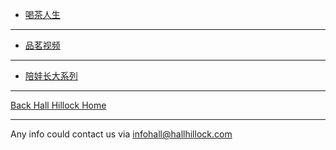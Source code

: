 <!-- docs/Teasidebar.md -->

* [喝茶人生](/docs/TeaNCaffee.md)
***
* [品茗视频](https://hallhillock.com/TeaVideo.html)
***
+ [陪娃长大系列](https://hallhillock.com/DocsMD/docs/index.html)
***
 <i class="fa fa-home" aria-hidden="true"></i> [Back Hall Hillock Home](https://hallhillock.com)
***
<a href="mailto: infohall@hallhillock.com"> <i class="fa fa-envelope" aria-hidden="true"></i> </a> Any info could contact us via infohall@hallhillock.com
